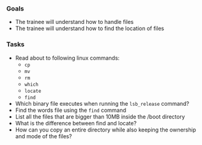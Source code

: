 ### Goals
- The trainee will understand how to handle files
- The trainee will understand how to find the location of files

### Tasks
- Read about to following linux commands:
  - `cp`
  - `mv`
  - `rm`
  - `which`
  - `locate`
  - `find`
- Which binary file executes when running the `lsb_release` command?
- Find the words file using the `find` command
- List all the files that are bigger than 10MB inside the /boot directory
- What is the difference between find and locate?
- How can you copy an entire directory while also keeping the ownership and mode of the files?

